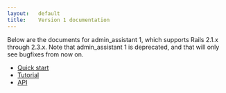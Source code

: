 ```yaml
---
layout:   default
title:    Version 1 documentation
---
```


Below are the documents for admin\_assistant 1, which supports Rails 2.1.x through 2.3.x. Note that admin\_assistant 1 is deprecated, and that will only see bugfixes from now on.

* [Quick start](/admin_assistant/v1/quick_start.html)
* [Tutorial](/admin_assistant/v1/tutorial.html)
* [API](/admin_assistant/v1/api/)
